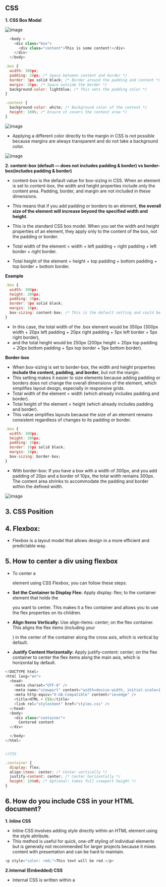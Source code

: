 ## CSS

**1. CSS Box Modal**

![image](https://github.com/venkatdas/Interview_prep/assets/43024084/40355538-838a-4c5b-a6af-1f63f88c6bcd)


```js
  <body >
    <div class="box">
      <div class="content">This is some content!</div>
    </div>
  </body>

.box {
  width: 300px;
  padding: 20px; /* Space between content and border */
  border: 5px solid black; /* Border around the padding and content */
  margin: 30px; /* Space outside the border */
  background-color: lightblue; /* This sets the padding color */
}

.content {
  background-color: white; /* Background color of the content */
  height: 100%; /* Ensure it covers the content area */
}

```

![image](https://github.com/venkatdas/Interview_prep/assets/43024084/d8b2aefc-3064-489f-85d6-f62d56804928)

- Applying a different color directly to the margin in CSS is not possible because margins are always transparent and do not take a background color. 


![image](https://github.com/venkatdas/Interview_prep/assets/43024084/3089a252-3bd4-467a-a459-35e301d92a6b)



**2. content-box (default — does not includes padding & border) vs border-box(includes padding & border)**


- content-box is the default value for box-sizing in CSS. When an element is set to content-box, the width and height properties include only the content area. Padding, border, and margin are not included in these dimensions.
- This means that if you add padding or borders to an element, **the overall size of the element will increase beyond the specified width and height**.

- This is the standard CSS box model. When you set the width and height properties of an element, they apply only to the content of the box, not the padding or border.
- Total width of the element = width + left padding + right padding + left border + right border.
- Total height of the element = height + top padding + bottom padding + top border + bottom border.

**Example**


```js
.box {
  width: 300px;
  height: 200px;
  padding: 20px;
  border: 5px solid black;
  margin: 10px;
  box-sizing: content-box; /* This is the default setting and could be omitted */
}

```

- In this case, the total width of the .box element would be 350px (300px width + 20px left padding + 20px right padding + 5px left border + 5px right border),
- and the total height would be 250px (200px height + 20px top padding + 20px bottom padding + 5px top border + 5px bottom border).


**Border-box**

- When box-sizing is set to border-box, the width and height properties **include the content, padding, and border**, but not the margin.
- This setting makes it easier to size elements because adding padding or borders does not change the overall dimensions of the element, which simplifies layout design, especially in responsive grids.
- Total width of the element = width (which already includes padding and border).
- Total height of the element = height (which already includes padding and border).
- This value simplifies layouts because the size of an element remains consistent regardless of changes to its padding or border.

```js
.box {
  width: 300px;
  height: 200px;
  padding: 20px;
  border: 10px solid black;
  margin: 10px;
  box-sizing: border-box;
}
```

- With border-box: If you have a box with a width of 300px, and you add padding of 20px and a border of 10px, the total width remains 300px. The content area shrinks to accommodate the padding and border within the defined width.

![image](https://github.com/venkatdas/Interview_prep/assets/43024084/d7c1fda8-63f9-4ca7-ba97-ca96e410f83e)

## 3. CSS Position


## 4. Flexbox:

- Flexbox is a layout model that allows design in a more efficient and predictable way.


## 5. How to center a div using flexbox

- To center a <div> element using CSS Flexbox, you can follow these steps:


- **Set the Container to Display Flex:** Apply display: flex; to the container element that holds the <div> you want to center. This makes it a flex container and allows you to use the flex properties on its children.
- **Align Items Vertically:** Use align-items: center; on the flex container. This aligns the flex items (including your <div>) in the center of the container along the cross axis, which is vertical by default.
- **Justify Content Horizontally:** Apply justify-content: center; on the flex container to center the flex items along the main axis, which is horizontal by default.


```js
<!DOCTYPE html>
<html lang="en">
  <head>
    <meta charset="UTF-8" />
    <meta name="viewport" content="width=device-width, initial-scale=1.0" />
    <meta http-equiv="X-UA-Compatible" content="ie=edge" />
    <title>HTML + CSS</title>
    <link rel="stylesheet" href="styles.css" />
  </head>
  <body>
    <div class="container">
      Centered content
  </div>

  </body>
</html>


//CSS

.container {
  display: flex;
  align-items: center; /* Center vertically */
  justify-content: center; /* Center horizontally */
  height: 100vh; /* Optional: takes full viewport height */
}
```


## 6. How do you include CSS in your HTML document?

**1. Inline CSS**
- Inline CSS involves adding style directly within an HTML element using the style attribute.
- This method is useful for quick, one-off styling of individual elements but is generally not recommended for larger projects because it mixes content with presentation and can be hard to maintain.
```js
<p style="color: red;">This text will be red.</p>

```

**2.Internal (Embedded) CSS**

- Internal CSS is written within a <style> tag in the <head> section of the HTML document. This method is suitable for styles that are specific to a single document and allows you to style elements without altering the HTML structure.


```js
<head>
  <style>
    p {
      color: blue;
    }
  </style>
</head>
<body>
  <p>This text will be blue.</p>
</body>

```

**3. External CSS**

- External CSS is the most common and recommended method for including CSS, especially in larger projects. Styles are maintained in separate CSS files which are linked to the HTML document using the <link> tag in the <head> section.
- This method keeps content and presentation separate, making the HTML and CSS easier to read and maintain.

```js
<head>
  <link rel="stylesheet" href="styles.css">
</head>
<body>
  <p>This text will be styled according to the styles.css file.</p>
</body>


//style.css

p {
  color: green;
}

```

## 7. CSS selectors

- CSS selectors are patterns used to select HTML elements in order to apply styles to them.

    **Types of selectors**

```js
/* Selects all paragraphs */
p {
    color: blue;
}

/* Selects elements with class 'highlight' */
.highlight {
    background-color: yellow;
}

/* Selects elements with id 'header' */
#header {
    font-size: 24px;
}
```


- Type Selectors: These target elements based on their HTML tag (e.g., div, p).
- Class Selectors: These target elements based on their class attribute (e.g., .class-name).
- ID Selectors: These target elements based on their ID attribute (e.g., #id-name).

- Attribute Selectors: These target elements based on the presence or value of an attribute (e.g., [type="text"]).This group of selectors gives you different ways to select elements based on the presence of a certain attribute on an element:

- Pseudo-class Selectors: These target elements based on their state (e.g., :hover, :checked).
- Pseudo-element Selectors: These target specific parts of an element (e.g., ::before, ::after).
- Universal Selector: This targets any element (e.g., *).
- Combinators and Descendant Selectors: These define relationships between elements (e.g., >, +, ~, and whitespace).

**Pseudo Class Example**


- Pseudo-classes are keywords that can be added to selectors in CSS to target specific states or elements.


- A pseudo-class is a selector that selects elements that are in a specific state, e.g. they are the first element of their type, or they are being hovered over by the mouse pointer.

  **Example**

- Let's look at a simple example. If we wanted to make the first paragraph in an article larger and bold, we could add a class to that paragraph and then add CSS to that class, as shown in the first example below:

  ![image](https://github.com/venkatdas/Interview_prep/assets/43024084/b1a5b34b-bc91-459b-9d0a-0f2df4bdc0c1)

- As per above Image we have applied a simple class then we have applied styles to that. This is working fine but if we have aneother extra para that need to be added top of the document then, We'd need to move the class over to the new paragraph. Instead of adding the class,
- we could use the :first-child pseudo-class selector — this will always target the first child element in the article, and we will no longer need to edit the HTML

```jsarticle p:first-child {
  font-size: 120%;
  font-weight: bold;
}
```

```js
<!DOCTYPE html>
<html lang="en">
<head>
  <meta charset="UTF-8">
  <meta name="viewport" content="width=device-width, initial-scale=1.0">
  <style>
    /* Styling the list items */
    li {
      margin: 5px;
      padding: 10px;
      border: 1px solid #ccc;
    }

    /* Styling the even list items using :nth-child(even) pseudo-class */
    li:nth-child(even) {
      background-color: #f2f2f2;
    }

    /* Styling the first list item using :first-child pseudo-class */
    li:first-child {
      font-weight: bold;
    }

    /* Styling the last list item using :last-child pseudo-class */
    li:last-child {
      border-bottom: 2px solid #333;
    }

    /* Styling the hovered list item using :hover pseudo-class */
    li:hover {
      background-color: #ddd;
    }
  </style>
</head>
<body>

  <ul>
    <li>Item 1</li>
    <li>Item 2</li>
    <li>Item 3</li>
    <li>Item 4</li>
    <li>Item 5</li>
  </ul>

</body>
</html>
```


- **Pseudo Element Example**
Pseudo-elements in CSS allow you to style a specific part of an element.

- Pseudo-elements behave in a similar way.
- However, they act as if you had added a whole new HTML element into the markup, rather than applying a class to existing elements.

- Pseudo-elements start with a double colon ::. ::before is an example of a pseudo-element.


**Use-case scenario**

- For example, if you wanted to select the first line of a paragraph you could wrap it in a <span> element and use an element selector; however, that would fail if the number of words you had wrapped were longer or shorter than the parent element's width. As we tend not to know how many words will fit on a line — as that will change if the screen width or font-size changes — it is impossible to robustly do this by adding HTML.

- **That is the reason we have to use  The ::first-line pseudo-element selector will do this for you reliably — if the number of words increases or decreases it will still only select the first line.**

![image](https://github.com/venkatdas/Interview_prep/assets/43024084/c0ba8755-9cc7-4575-b835-e41f35c458f7)

___________________
**Example 2**
```js
<!DOCTYPE html>
<html lang="en">
<head>
  <meta charset="UTF-8">
  <meta name="viewport" content="width=device-width, initial-scale=1.0">
  <style>
    /* Styling the first line of each list item */
    li::first-line {
      text-transform: uppercase;
      font-weight: bold;
    }

    /* Styling the first letter of each list item */
    li::first-letter {
      font-size: 150%;
      color: #900;
    }

    /* Styling the marker of the list item (e.g., the bullet or number) */
    li::marker {
      content: "•"; /* Custom marker content */
      color: #ff4500; /* Custom marker color */
      margin-right: 5px; /* Add some spacing between the marker and the text */
    }
  </style>
</head>
<body>

  <ul>
    <li>Item 1 - Lorem ipsum dolor sit amet, consectetur adipiscing elit.</li>
    <li>Item 2 - Fusce tincidunt, justo eget ultrices rhoncus, ligula quam congue lacus.</li>
    <li>Item 3 - Pellentesque habitant morbi tristique senectus et netus et malesuada fames ac turpis egestas.</li>
  </ul>

</body>
</html>
```


## 8. CSS Position

- In CSS, the position property is used to control the positioning of an element within its containing element. The position property can take several values, each affecting the positioning of the element in different ways.
- CSS positioning is a fundamental concept that allows **you to control the layout of elements on your web page**.



**Static Position**

- It's default position does means,
- Elements are positioned according to the normal flow of the document.
- top, right, bottom, and left properties have no effect.

```js
<!DOCTYPE html>
<html lang="en">
  <head>
    <meta charset="UTF-8" />
    <meta name="viewport" content="width=device-width, initial-scale=1.0" />
    <meta http-equiv="X-UA-Compatible" content="ie=edge" />
    <title>HTML + CSS</title>
    <link rel="stylesheet" href="styles.css" />
  </head>
  <body>
   <p class="positioned">Static Element </p>
   <!-- <div class="normal">Normal Box</div> -->
<!-- <div class="relative">Relatively Positioned Box</div> -->

  </body>
</html>

//styles.css

.positioned {
  width: 300px;
  height: 50px;
  background-color: yellow;
  border: 1px solid black;
  top: 20px;
  left: 20px;
  position: static;
}
```

![image](https://github.com/venkatdas/Interview_prep/assets/43024084/e5ceadf3-e4ab-4fd1-83d0-5b1e5da9b8c4)



**2.relative position**

- Positioned relative to its normal(static) position.
- When you use top, right, bottom, or left, it will be adjusted from its normal position.

```js
<!DOCTYPE html>
<html lang="en">
  <head>
    <meta charset="UTF-8" />
    <meta name="viewport" content="width=device-width, initial-scale=1.0" />
    <meta http-equiv="X-UA-Compatible" content="ie=edge" />
    <title>HTML + CSS</title>
    <link rel="stylesheet" href="styles.css" />
  </head>
  <body>
   <p class="positioned">Lorem Ipsum is simply dummy text of the printing and typesetting industry. Lorem Ipsum has been the industry's standard dummy text ever since the 1500s, when an unknown printer took a galley of type and scrambled it to make a type specimen book. It has survived not only. </p>

   <p></p>
<div class="relative">he standard chunk of Lorem Ipsum used since the 1500s is reproduced below for those interested. Sections 1.10.32 and 1.10.33 from "de Finibus Bonorum et Malorum" by Cicero are also reproduced in their exact original form.</div>

  </body>
</html>

//style

.positioned {
  width: 90%;
  height: auto;
  background-color: yellow;
  border: 1px solid black;
  top: 20px;
  left: 20px;
  position: static;
}

.relative {
  position: relative;
  top: 40px;
  left: 70px;
  width: 200px;
  height: auto;
  background-color: lightcoral;
  border: 1px solid black;
}

```

![image](https://github.com/venkatdas/Interview_prep/assets/43024084/42b3a1ef-1d8a-4f32-8e74-09a9ba21f274)



**3.Absolute**

- Absolutely! When an element is set to position: absolute; in CSS, it is removed from the normal document flow, and instead positioned relative to its nearest positioned ancestor. If no such ancestor exists, it positions itself relative to the initial containing block (usually the <html> element).


- **Removed from Normal Flow:** The element does not affect the positioning of other elements nor is it affected by them. This means it doesn't take up space where it would normally be in the document flow.
- **Positioned Relative to Nearest Positioned Ancestor:** If an ancestor element has a position property set to anything other than static (e.g., relative, absolute, fixed), the absolutely positioned element will position itself based on the top, right, bottom, and left properties relative to this ancestor.


```js
<!DOCTYPE html>
<html lang="en">
<head>
<meta charset="UTF-8">
<title>Absolute Positioning Example</title>
<style>
  .relative-container {
    position: relative;
    width: 300px;
    height: 300px;
    background-color: lightblue;
    border: 2px solid black;
  }
  .absolute-box {
    position: absolute;
    top: 50px;
    left: 70px;
    width: 100px;
    height: 100px;
    background-color: lightcoral;
    border: 1px solid black;
  }
</style>
</head>
<body>
<div class="relative-container">
  This is a relatively positioned container.
  <div class="absolute-box">Absolutely positioned box</div>
</div>
</body>
</html>
```

- In this example

- The .relative-container is a <div> with position: relative;. This doesn’t change its position in the document flow, but it becomes a reference point for any absolutely positioned child elements.
- The .absolute-box is a <div> with position: absolute; and positioned 50px from the top and 70px from the left of its parent .relative-container.

![image](https://github.com/venkatdas/Interview_prep/assets/43024084/7b5b0812-8e35-4315-96f1-d5f0455a866c)


**4.fixed** 

- Positioned relative to the viewport, which means it always stays in the same place even if the page is scrolled.
- Ignores the normal flow of the document.

```js
<!DOCTYPE html>
<html lang="en">
<head>
<meta charset="UTF-8">
<title>Fixed Positioning Example</title>
<style>
  .fixed-header {
    position: fixed;
    top: 0;
    left: 0;
    width: 100%;
    background-color: navy;
    color: white;
    text-align: center;
    padding: 10px 0;
    border-bottom: 2px solid yellow;
  }
  .content {
    margin-top: 100px; /* Give enough space to see content below fixed header */
    height: 2000px; /* To demonstrate scrolling */
    background-color: lightgrey;
    padding: 20px;
  }
</style>
</head>
<body>
  <div class="fixed-header">Fixed Header - Always Visible</div>
  <div class="content">
    Scroll down to see the effect of the fixed header.
  </div>
</body>
</html>
```
- The .fixed-header div has position: fixed;, which keeps it at the top of the viewport at all times. This div acts as a header that remains visible as you scroll through the page.
- The .content div has enough margin-top to ensure it starts below the header and extends far enough to allow for scrolling. This setup illustrates how the fixed header stays in place while the content moves beneath it.



**5.sticky**


- Sticky positioning in CSS is a powerful feature that combines aspects of both relative and fixed positioning. An element with position: sticky; behaves like a relatively positioned element until it reaches a certain point during scrolling, at which point it becomes fixed.
- This is typically used for headers, navigation bars, or any component you want to remain visible as you scroll past a certain point.

**How It Works:**
- Relatively Positioned: Initially, the element behaves like it's relatively positioned.
- Becomes Fixed: As you scroll and the element reaches a specified threshold (defined by top, right, bottom, or left), it "sticks" in place and behaves like it's fixed positioned.

```js
<!DOCTYPE html>
<html lang="en">
<head>
<meta charset="UTF-8">
<title>Sticky Positioning Example</title>
<style>
  body, html {
    height: 2000px; /* Ensures there's enough room to scroll */
    margin: 0;
    padding: 0;
  }
  .sticky-sidebar {
    position: -webkit-sticky;
    position: sticky;
    top: 20px; /* Distance from the top of the viewport */
    background-color: yellow;
    padding: 10px;
    width: 200px;
    height: 300px;
    border: 3px solid green;
  }
  .content {
    width: 300px;
    float: right;
    padding: 10px;
    background-color: lightblue;
  }
</style>
</head>
<body>
  <div class="sticky-sidebar">I stick as you scroll!</div>
  <div class="content">Lots of content here to scroll through. Keep scrolling to see the sticky element in action. This content is here to make sure there's enough to scroll through. Scroll down and notice how the yellow sidebar sticks to the top after you scroll 20px down.</div>
</body>
</html>
```

- The .sticky-sidebar is styled with position: sticky; and top: 20px;, which means it will scroll with the content until the viewport’s top edge reaches 20 pixels above the sidebar, at which point it will stick and remain visible as you continue to scroll.
- The .content div is just regular content that makes the page tall enough to scroll. It’s floated to the right to allow the sticky sidebar to show clearly on the left.

            **OR**


```js
<!DOCTYPE html>
<html lang="en">
<head>
<meta charset="UTF-8">
<title>Sticky Positioning Example</title>
<style>
  body, html {
    height: 100%; /* Makes sure the HTML and Body are full height */
    margin: 0;
    padding: 0;
    background-color: #f4f4f4;
  }
  div.sticky {
    position: -webkit-sticky; /* Safari */
    position: sticky;
    top: 0; /* Set the sticky element to stay at the top of the viewport */
    padding: 5px;
    background-color: #cae8ca; /* Light green background */
    border: 2px solid #4CAF50; /* Green border */
  }
  .content {
    padding-bottom: 2000px; /* Provides enough height to scroll */
    padding: 10px;
    background-color: #fff; /* White background for content */
    border: 1px solid #ddd; /* Light grey border */
  }
</style>
</head>
<body>

<p>Try to <b>scroll</b> inside this frame to understand how sticky positioning works.</p>

<div class="sticky">I am sticky!</div>

<div class="content">
  <p>In this example, the sticky element sticks to the top of the page (top: 0), when you reach its scroll position.</p>
  <p>Scroll back up to remove the stickyness.</p>
  <p>Some text to enable scrolling.. Lorem ipsum dolor sit amet, illum definitiones no quo, maluisset concludaturque et eum, altera fabulas ut quo. Atqui causae gloriatur ius te, id agam omnis evertitur eum. Affert laboramus repudiandae nec et. Inciderint efficiantur his ad. Eum no molestiae voluptatibus.</p>
  <p>Some more text to ensure there's ample scrolling space. Lorem ipsum dolor sit amet, consectetur adipiscing elit, sed do eiusmod tempor incididunt ut labore et dolore magna aliqua. Ut enim ad minim veniam, quis nostrud exercitation ullamco laboris nisi ut aliquip ex ea commodo consequat.</p>
</div>

</body>
</html>
```


## 8. CSS Specificity





**If there are two or more CSS rules that point to the same element, the selector with the highest specificity value will "win", and its style declaration will be applied to that HTML element.
Think of specificity as a score/rank that determines which style declaration is ultimately applied to an element.**

- CSS specificity is a crucial concept when working with CSS as it determines which styles are applied to elements based on the rules defined. Here’s a breakdown of how it works and how to calculate it:

**What is CSS Specificity?**
- CSS specificity is a system that browsers use to decide which CSS property values are the most relevant to an element and, therefore, will be applied. Specificity is calculated when multiple CSS rules could apply to an element and there is a need to determine which rule takes precedence.

**How Does CSS Specificity Work?**
- When multiple rules point to the same element, the browser follows these steps to determine which one applies:

- Importance: The !important rule takes highest precedence.
- Specificity: If no rule has the !important declaration, the browser looks at specificity.
- Source Order: If two competing rules have the same specificity, the later rule in the CSS file will be used.


**Calculating Specificity:**
- Specificity is calculated on a per-selector basis and results in a comma-separated list of values, typically viewed as a set of four numbers (a, b, c, d). Here’s how these values are determined:

- a: This value is 1 if the style is inline, 0 otherwise.
- b: This is the count of ID selectors in the selector.
- c: This is the count of class selectors, pseudo-classes, and attribute selectors.
- d: This is the count of type selectors and pseudo-elements.
- The universal selector (*), combinators (+, >, ~, , etc.), and negation pseudo-class (:not()) do not affect specificity.


`#header .menu li.active a { color: blue; }`

- a = 0 (no inline style)
- b = 1 (one ID selector: #header)
- c = 2 (two class selectors: .menu, .active)
- d = 2 (two type selectors: li, a)
- The specificity would be calculated as 0,1,2,2.


**Example**

- In this example, we have used the "p" element as selector, and specified a red color for this element. **The text will be red:**

```js
<!DOCTYPE html>
<html lang="en">
  <head>
    <meta charset="UTF-8" />
    <meta name="viewport" content="width=device-width, initial-scale=1.0" />
    <meta http-equiv="X-UA-Compatible" content="ie=edge" />
    <title>HTML + CSS</title>
    <link rel="stylesheet" href="styles.css" />
  </head>
  <body>
    <p>Hello World!</p>
  </body>
</html>

//css
p {
  color: red;
}
```
**Example 2**
- In this example, we have added a class selector (named "test"), and specified a green color for this class. The text will now be green (even though we have specified a red color for the element selector "p"). This is because the class selector is given higher priority:

```js
 <body>
    <p class="test">Hello World!</p>
  </body>

.test {
  color: green;
}
p {
  color: red;
}
```

**Example 3**

- In this example, we have added the id selector (named "demo"). The text will now be blue, because the id selector is given higher priority:

```js
<html>
<head>
  <style>
    #demo {color: blue;}
    .test {color: green;}
    p {color: red;}
  </style>
</head>
<body>

<p id="demo" class="test">Hello World!</p>

</body>
</html>
```

**Example 4**

- In this example, we have added an inline style for the "p" element. The text will now be pink, because the inline style is given the highest priority:

```js
<html>
<head>
  <style>
    #demo {color: blue;}
    .test {color: green;}
    p {color: red;}
  </style>
</head>
<body>

<p id="demo" class="test" style="color: pink;">Hello World!</p>

</body>
</html>
```

**Specificity Hierarchy**

- Every CSS selector has its place in the specificity hierarchy.

- There are four categories which define the specificity level of a selector:

- `Inline styles - Example: <h1 style="color: pink;">`
- IDs - Example: #navbar
- Classes, pseudo-classes, attribute selectors - Example: .test, :hover, [href]
- Elements and pseudo-elements - Example: h1, ::before


## 9. CSS Display properties

- **CSS display properties control the layout behavior of elements on a web page.** Here are some of the most commonly used values for the display property and examples of how they might be used:

**1.display:block**

- Description: This value makes the element behave like a block-level element, occupying the full width available and starting on a new line.
- `Example: <div>, <p>, <h1> - <h6>,<form>,<header>,<footer>,<section>`

**2. display:inline**

- Description: This value makes the element behave like an inline element, meaning it does not start on a new line and only occupies as much width as necessary.
- Inline elements cant have width and height

`<span>
<a>
<img>
`

**3.inline-block**

- Description: Combines the layout properties of both inline and block elements. The element does not break onto a new line but can have a width and height.
- Example: Custom button styling.

```js
button {
  display: inline-block;
}
```


**Example**

```js

<!DOCTYPE html>
<html lang="en">
  <head>
    <meta charset="UTF-8" />
    <meta name="viewport" content="width=device-width, initial-scale=1.0" />
    <meta http-equiv="X-UA-Compatible" content="ie=edge" />
    <title>HTML + CSS</title>
    <link rel="stylesheet" href="styles.css" />
  </head>
  <body>
    <div id="div1">This is first div</div>
    <span id="span1">This is span</span>
    <img  id="img" src="https://images.unsplash.com/photo-1527903789995-dc8ad2ad6de0?q=80&w=1420&auto=format&fit=crop&ixlib=rb-4.0.3&ixid=M3wxMjA3fDB8MHxwaG90by1wYWdlfHx8fGVufDB8fHx8fA%3D%3D" alt="df">
    <span id="span2">This is span 2</span>
<div id="div2"> This is last Div</div>
  </body>
</html>
```

```js

#div1 {
  display: block;
  background-color: red;
}

#span1 {
  display: inline;
  background-color: cyan;
}
#span2 {
  display: inline;
  background-color: purple;
}

#div2 {
  display: inline-block;
  background-color: greenyellow;
}
#img {
  width: 80px;
  height: 80px;
}
```

![image](https://github.com/venkatdas/Interview_prep/assets/43024084/f936c6ee-b4ea-48d3-9c51-2b3371705725)


